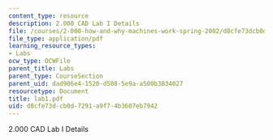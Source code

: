 ```yaml
---
content_type: resource
description: 2.000 CAD Lab I Details
file: /courses/2-000-how-and-why-machines-work-spring-2002/d8cfe73dcb0d7291a9f74b3607eb7942_lab1.pdf
file_type: application/pdf
learning_resource_types:
- Labs
ocw_type: OCWFile
parent_title: Labs
parent_type: CourseSection
parent_uid: dad906e4-1520-d508-5e9a-a500b3834027
resourcetype: Document
title: lab1.pdf
uid: d8cfe73d-cb0d-7291-a9f7-4b3607eb7942
---
```

2.000 CAD Lab I Details


